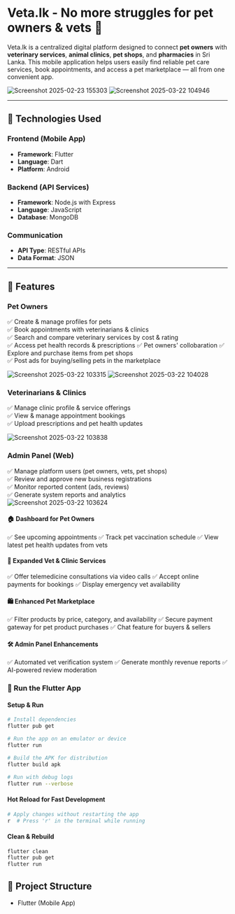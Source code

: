 # Veta.lk - No more struggles for pet owners & vets 🐾

Veta.lk is a centralized digital platform designed to connect **pet owners** with **veterinary services**, **animal clinics**, **pet shops**, and **pharmacies** in Sri Lanka. This mobile application helps users easily find reliable pet care services, book appointments, and access a pet marketplace — all from one convenient app.


![Screenshot 2025-02-23 155303](https://github.com/user-attachments/assets/1d364b2d-3e84-4359-868b-8183d6c6f586)
![Screenshot 2025-03-22 104946](https://github.com/user-attachments/assets/85a16487-4433-40a0-a98e-3dbcc7d028cf)

---

## 📱 Technologies Used

### Frontend (Mobile App)
- **Framework**: Flutter
- **Language**: Dart
- **Platform**: Android 

### Backend (API Services)
- **Framework**: Node.js with Express
- **Language**: JavaScript
- **Database**: MongoDB

### Communication
- **API Type**: RESTful APIs
- **Data Format**: JSON

---

## 🚀 Features

### Pet Owners
✅ Create & manage profiles for pets  
✅ Book appointments with veterinarians & clinics  
✅ Search and compare veterinary services by cost & rating  
✅ Access pet health records & prescriptions
✅ Pet owners' collobaration
✅ Explore and purchase items from pet shops  
✅ Post ads for buying/selling pets in the marketplace

![Screenshot 2025-03-22 103315](https://github.com/user-attachments/assets/b929665c-8406-4afc-ad0e-a5bd8e1aadc2)
![Screenshot 2025-03-22 104028](https://github.com/user-attachments/assets/999449c6-0d1e-4cc5-9b7f-fb2e085a8673)

### Veterinarians & Clinics
✅ Manage clinic profile & service offerings  
✅ View & manage appointment bookings  
✅ Upload prescriptions and pet health updates

![Screenshot 2025-03-22 103838](https://github.com/user-attachments/assets/e3db3109-bce2-40c7-bfa9-910fda86ec93)


### Admin Panel (Web)
✅ Manage platform users (pet owners, vets, pet shops)  
✅ Review and approve new business registrations  
✅ Monitor reported content (ads, reviews)  
✅ Generate system reports and analytics
![Screenshot 2025-03-22 103624](https://github.com/user-attachments/assets/c60a5d5c-e392-4d46-a647-ecce31b20673)


#### 🏠 Dashboard for Pet Owners
✅ See upcoming appointments
✅ Track pet vaccination schedule
✅ View latest pet health updates from vets

#### 🏥 Expanded Vet & Clinic Services
✅ Offer telemedicine consultations via video calls
✅ Accept online payments for bookings
✅ Display emergency vet availability

#### 🛍️ Enhanced Pet Marketplace
✅ Filter products by price, category, and availability 
✅ Secure payment gateway for pet product purchases
✅ Chat feature for buyers & sellers

#### 🛠️ Admin Panel Enhancements
✅ Automated vet verification system
✅ Generate monthly revenue reports
✅ AI-powered review moderation

### 🚀 Run the Flutter App

#### Setup & Run
```bash
# Install dependencies
flutter pub get

# Run the app on an emulator or device
flutter run

# Build the APK for distribution
flutter build apk

# Run with debug logs
flutter run --verbose
```

#### Hot Reload for Fast Development
```bash
# Apply changes without restarting the app
r  # Press 'r' in the terminal while running
```

#### Clean & Rebuild
```bash
flutter clean
flutter pub get
flutter run
```

## 📂 Project Structure

- Flutter (Mobile App)
